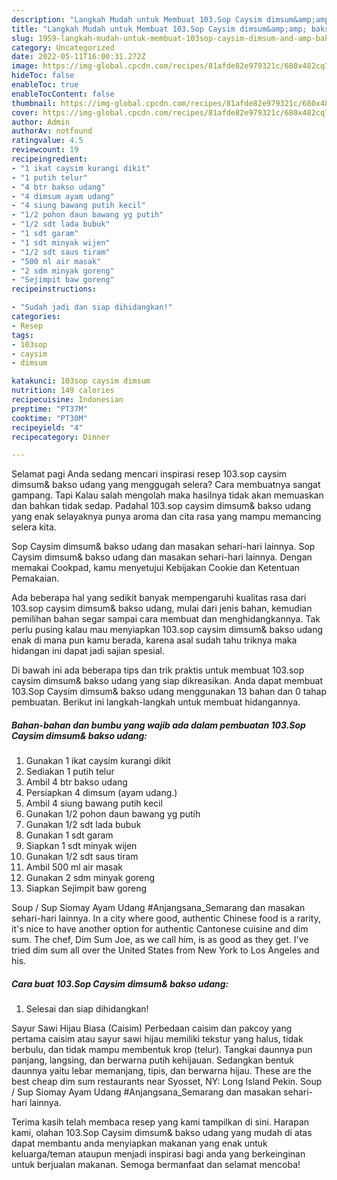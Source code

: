 ```yaml
---
description: "Langkah Mudah untuk Membuat 103.Sop Caysim dimsum&amp;amp; bakso udang, Enak"
title: "Langkah Mudah untuk Membuat 103.Sop Caysim dimsum&amp;amp; bakso udang, Enak"
slug: 1959-langkah-mudah-untuk-membuat-103sop-caysim-dimsum-and-amp-bakso-udang-enak
category: Uncategorized
date: 2022-05-11T16:00:31.272Z
image: https://img-global.cpcdn.com/recipes/81afde82e979321c/680x482cq70/103sop-caysim-dimsum-bakso-udang-foto-resep-utama.jpg
hideToc: false
enableToc: true
enableTocContent: false
thumbnail: https://img-global.cpcdn.com/recipes/81afde82e979321c/680x482cq70/103sop-caysim-dimsum-bakso-udang-foto-resep-utama.jpg
cover: https://img-global.cpcdn.com/recipes/81afde82e979321c/680x482cq70/103sop-caysim-dimsum-bakso-udang-foto-resep-utama.jpg
author: Admin
authorAv: notfound
ratingvalue: 4.5
reviewcount: 19
recipeingredient:
- "1 ikat caysim kurangi dikit"
- "1 putih telur"
- "4 btr bakso udang"
- "4 dimsum ayam udang"
- "4 siung bawang putih kecil"
- "1/2 pohon daun bawang yg putih"
- "1/2 sdt lada bubuk"
- "1 sdt garam"
- "1 sdt minyak wijen"
- "1/2 sdt saus tiram"
- "500 ml air masak"
- "2 sdm minyak goreng"
- "Sejimpit baw goreng"
recipeinstructions:

- "Sudah jadi dan siap dihidangkan!"
categories:
- Resep
tags:
- 103sop
- caysim
- dimsum

katakunci: 103sop caysim dimsum 
nutrition: 149 calories
recipecuisine: Indonesian
preptime: "PT37M"
cooktime: "PT30M"
recipeyield: "4"
recipecategory: Dinner

---
```



Selamat pagi Anda sedang mencari inspirasi resep 103.sop caysim dimsum&amp; bakso udang yang menggugah selera? Cara membuatnya sangat gampang. Tapi Kalau salah mengolah maka hasilnya tidak akan memuaskan dan bahkan tidak sedap. Padahal 103.sop caysim dimsum&amp; bakso udang yang enak selayaknya punya aroma dan cita rasa yang mampu memancing selera kita.


Sop Caysim dimsum&amp; bakso udang dan masakan sehari-hari lainnya. Sop Caysim dimsum&amp; bakso udang dan masakan sehari-hari lainnya. Dengan memakai Cookpad, kamu menyetujui Kebijakan Cookie dan Ketentuan Pemakaian.

Ada beberapa hal yang sedikit banyak mempengaruhi kualitas rasa dari 103.sop caysim dimsum&amp; bakso udang, mulai dari jenis bahan, kemudian pemilihan bahan segar sampai cara membuat dan menghidangkannya. Tak perlu pusing kalau mau menyiapkan 103.sop caysim dimsum&amp; bakso udang enak di mana pun kamu berada, karena asal sudah tahu triknya maka hidangan ini dapat jadi sajian spesial.


Di bawah ini ada beberapa tips dan trik praktis untuk membuat 103.sop caysim dimsum&amp; bakso udang yang siap dikreasikan. Anda dapat membuat 103.Sop Caysim dimsum&amp; bakso udang menggunakan 13 bahan dan 0 tahap pembuatan. Berikut ini langkah-langkah untuk membuat hidangannya.

<!--inarticleads1-->

##### Bahan-bahan dan bumbu yang wajib ada dalam pembuatan 103.Sop Caysim dimsum&amp; bakso udang:

1. Gunakan 1 ikat caysim kurangi dikit
1. Sediakan 1 putih telur
1. Ambil 4 btr bakso udang
1. Persiapkan 4 dimsum (ayam udang.)
1. Ambil 4 siung bawang putih kecil
1. Gunakan 1/2 pohon daun bawang yg putih
1. Gunakan 1/2 sdt lada bubuk
1. Gunakan 1 sdt garam
1. Siapkan 1 sdt minyak wijen
1. Gunakan 1/2 sdt saus tiram
1. Ambil 500 ml air masak
1. Gunakan 2 sdm minyak goreng
1. Siapkan Sejimpit baw goreng


Soup / Sup Siomay Ayam Udang #Anjangsana_Semarang dan masakan sehari-hari lainnya. In a city where good, authentic Chinese food is a rarity, it&#39;s nice to have another option for authentic Cantonese cuisine and dim sum. The chef, Dim Sum Joe, as we call him, is as good as they get. I&#39;ve tried dim sum all over the United States from New York to Los Angeles and his. 

<!--inarticleads2-->

##### Cara buat 103.Sop Caysim dimsum&amp; bakso udang:


1. Selesai dan siap dihidangkan!

Sayur Sawi Hijau Biasa (Caisim) Perbedaan caisim dan pakcoy yang pertama caisim atau sayur sawi hijau memiliki tekstur yang halus, tidak berbulu, dan tidak mampu membentuk krop (telur). Tangkai daunnya pun panjang, langsing, dan berwarna putih kehijauan. Sedangkan bentuk daunnya yaitu lebar memanjang, tipis, dan berwarna hijau. These are the best cheap dim sum restaurants near Syosset, NY: Long Island Pekin. Soup / Sup Siomay Ayam Udang #Anjangsana_Semarang dan masakan sehari-hari lainnya. 

Terima kasih telah membaca resep yang kami tampilkan di sini. Harapan kami, olahan 103.Sop Caysim dimsum&amp; bakso udang yang mudah di atas dapat membantu anda menyiapkan makanan yang enak untuk keluarga/teman ataupun menjadi inspirasi bagi anda yang berkeinginan untuk berjualan makanan. Semoga bermanfaat dan selamat mencoba!
